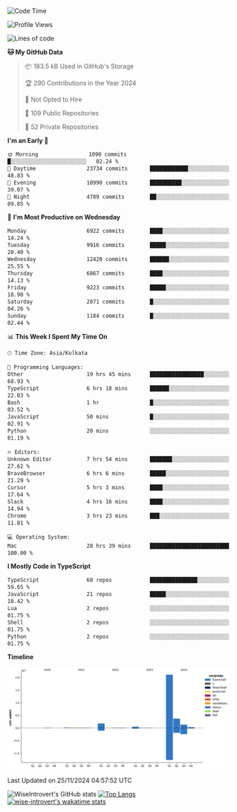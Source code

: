 <!--START_SECTION:waka-->
![Code Time](http://img.shields.io/badge/Code%20Time-1%2C884%20hrs%2045%20mins-blue)

![Profile Views](http://img.shields.io/badge/Profile%20Views-2-blue)

![Lines of code](https://img.shields.io/badge/From%20Hello%20World%20I%27ve%20Written-29.2%20million%20lines%20of%20code-blue)

**🐱 My GitHub Data** 

> 📦 183.5 kB Used in GitHub's Storage 
 > 
> 🏆 290 Contributions in the Year 2024
 > 
> 🚫 Not Opted to Hire
 > 
> 📜 109 Public Repositories 
 > 
> 🔑 52 Private Repositories 
 > 
**I'm an Early 🐤** 

```text
🌞 Morning                1090 commits        █░░░░░░░░░░░░░░░░░░░░░░░░   02.24 % 
🌆 Daytime                23734 commits       ████████████░░░░░░░░░░░░░   48.83 % 
🌃 Evening                18990 commits       ██████████░░░░░░░░░░░░░░░   39.07 % 
🌙 Night                  4789 commits        ██░░░░░░░░░░░░░░░░░░░░░░░   09.85 % 
```
📅 **I'm Most Productive on Wednesday** 

```text
Monday                   6922 commits        ████░░░░░░░░░░░░░░░░░░░░░   14.24 % 
Tuesday                  9916 commits        █████░░░░░░░░░░░░░░░░░░░░   20.40 % 
Wednesday                12420 commits       ██████░░░░░░░░░░░░░░░░░░░   25.55 % 
Thursday                 6867 commits        ████░░░░░░░░░░░░░░░░░░░░░   14.13 % 
Friday                   9223 commits        █████░░░░░░░░░░░░░░░░░░░░   18.98 % 
Saturday                 2071 commits        █░░░░░░░░░░░░░░░░░░░░░░░░   04.26 % 
Sunday                   1184 commits        █░░░░░░░░░░░░░░░░░░░░░░░░   02.44 % 
```


📊 **This Week I Spent My Time On** 

```text
🕑︎ Time Zone: Asia/Kolkata

💬 Programming Languages: 
Other                    19 hrs 45 mins      █████████████████░░░░░░░░   68.93 % 
TypeScript               6 hrs 18 mins       ██████░░░░░░░░░░░░░░░░░░░   22.03 % 
Bash                     1 hr                █░░░░░░░░░░░░░░░░░░░░░░░░   03.52 % 
JavaScript               50 mins             █░░░░░░░░░░░░░░░░░░░░░░░░   02.91 % 
Python                   20 mins             ░░░░░░░░░░░░░░░░░░░░░░░░░   01.19 % 

🔥 Editors: 
Unknown Editor           7 hrs 54 mins       ███████░░░░░░░░░░░░░░░░░░   27.62 % 
BraveBrowser             6 hrs 6 mins        █████░░░░░░░░░░░░░░░░░░░░   21.29 % 
Cursor                   5 hrs 3 mins        ████░░░░░░░░░░░░░░░░░░░░░   17.64 % 
Slack                    4 hrs 16 mins       ████░░░░░░░░░░░░░░░░░░░░░   14.94 % 
Chrome                   3 hrs 23 mins       ███░░░░░░░░░░░░░░░░░░░░░░   11.81 % 

💻 Operating System: 
Mac                      28 hrs 39 mins      █████████████████████████   100.00 % 
```

**I Mostly Code in TypeScript** 

```text
TypeScript               68 repos            ███████████████░░░░░░░░░░   59.65 % 
JavaScript               21 repos            █████░░░░░░░░░░░░░░░░░░░░   18.42 % 
Lua                      2 repos             ░░░░░░░░░░░░░░░░░░░░░░░░░   01.75 % 
Shell                    2 repos             ░░░░░░░░░░░░░░░░░░░░░░░░░   01.75 % 
Python                   2 repos             ░░░░░░░░░░░░░░░░░░░░░░░░░   01.75 % 
```



**Timeline**

![Lines of Code chart](https://raw.githubusercontent.com/wise-introvert/wise-introvert/master/assets/bar_graph.png)


 Last Updated on 25/11/2024 04:57:52 UTC
<!--END_SECTION:waka-->

![WiseIntrovert's GitHub stats](https://github-readme-stats.vercel.app/api?username=wise-introvert&count_private=true&show_icons=true)
[![Top Langs](https://github-readme-stats.vercel.app/api/top-langs/?username=wise-introvert&langs_count=10)](https://github.com/anuraghazra/github-readme-stats)
[![wise-introvert's wakatime stats](https://github-readme-stats.vercel.app/api/wakatime?username=wiseintrovert)](https://github.com/anuraghazra/github-readme-stats)
